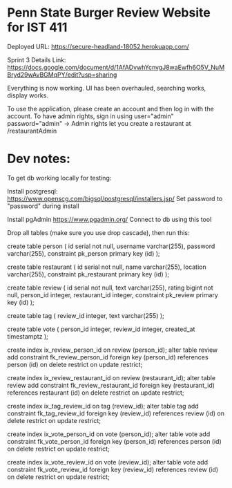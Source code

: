 # Penn State Burger Review Website for IST 411

Deployed URL: https://secure-headland-18052.herokuapp.com/

Sprint 3 Details Link: https://docs.google.com/document/d/1AfADvwhYcnvgJ8waEwfh6O5V_NuMBryd29wAvBGMqPY/edit?usp=sharing

Everything is now working. UI has been overhauled, searching works, display works.

To use the application, please create an account and then log in with the account.
To have admin rights, sign in using user="admin" password="admin"
  ->  Admin rights let you create a restaurant at /restaurantAdmin
  

# Dev notes:

To get db working locally for testing:

Install postgresql:
https://www.openscg.com/bigsql/postgresql/installers.jsp/ Set password to "password" during install

Install pgAdmin
https://www.pgadmin.org/ Connect to db using this tool

Drop all tables (make sure you use drop cascade), then run this:


create table person (
  id                            serial not null,
  username                      varchar(255),
  password                      varchar(255),
  constraint pk_person primary key (id)
);

create table restaurant (
  id                            serial not null,
  name                          varchar(255),
  location                      varchar(255),
  constraint pk_restaurant primary key (id)
);

create table review (
  id                            serial not null,
  text                          varchar(255),
  rating                        bigint not null,
  person_id                     integer,
  restaurant_id                 integer,
  constraint pk_review primary key (id)
);

create table tag (
  review_id                     integer,
  text                          varchar(255)
);

create table vote (
  person_id                     integer,
  review_id                     integer,
  created_at                    timestamptz
);

create index ix_review_person_id on review (person_id);
alter table review add constraint fk_review_person_id foreign key (person_id) references person (id) on delete restrict on update restrict;

create index ix_review_restaurant_id on review (restaurant_id);
alter table review add constraint fk_review_restaurant_id foreign key (restaurant_id) references restaurant (id) on delete restrict on update restrict;

create index ix_tag_review_id on tag (review_id);
alter table tag add constraint fk_tag_review_id foreign key (review_id) references review (id) on delete restrict on update restrict;

create index ix_vote_person_id on vote (person_id);
alter table vote add constraint fk_vote_person_id foreign key (person_id) references person (id) on delete restrict on update restrict;

create index ix_vote_review_id on vote (review_id);
alter table vote add constraint fk_vote_review_id foreign key (review_id) references review (id) on delete restrict on update restrict;



